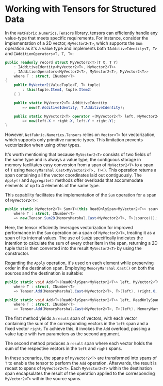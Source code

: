 # Working with Tensors for Structured Data

In the `NetFabric.Numerics.Tensors` library, tensors can efficiently handle any value-type that meets specific requirements. For instance, consider the implementation of a 2D vector, `MyVector2<T>`, which supports the `Sum` operation as it's a value type and implements both `IAdditiveIdentity<T, T>` and `IAdditionOperators<T, T, T>`:

```csharp
public readonly record struct MyVector2<T>(T X, T Y)
    : IAdditiveIdentity<MyVector2<T>, MyVector2<T>>
    , IAdditionOperators<MyVector2<T>, MyVector2<T>, MyVector2<T>>
    where T : struct, INumber<T>
{
    public MyVector2(ValueTuple<T, T> tuple)
        : this(tuple.Item1, tuple.Item2)
    { }

    public static MyVector2<T> AdditiveIdentity
        => new(T.AdditiveIdentity, T.AdditiveIdentity);

    public static MyVector2<T> operator +(MyVector2<T> left, MyVector2<T> right)
        => new(left.X + right.X, left.Y + right.Y);
}
```
However, `NetFabric.Numerics.Tensors` relies on `Vector<T>` for vectorization, which supports only primitive numeric types. This limitation prevents vectorization when using other types.

It's worth mentioning that because `MyVector2<T>` consists of two fields of the same type and is always a value type, the contiguous storage in memory facilitates easy conversion from a span of `MyVector2<T>` to a span of `T` using `MemoryMarshal.Cast<MyVector2<T>, T>()`. This operation returns a span containing all the vector coordinates laid out contiguously. The `Apply()` and `Aggregate()` methods offer overloads that accommodate elements of up to 4 elements of the same type.

This capability facilitates the implementation of the `Sum` operation for a span of `MyVector2<T>`:

```csharp
public static MyVector2<T> Sum<T>(this ReadOnlySpan<MyVector2<T>> source)
    where T : struct, INumber<T>
    => new(Tensor.Sum2D(MemoryMarshal.Cast<MyVector2<T>, T>(source)));
```

Here, the tensor efficiently leverages vectorization for improved performance in the `Sum` operation on a span of `MyVector2<T>`, treating it as a span of its internal values. The use of `Sum2D` specifically indicates the intention to calculate the sum of every other item in the span, returning a 2D tuple that is then converted into the result `MyVector2<T>` by using the constructor.

Regarding the `Apply` operation, it's used on each element while preserving order in the destination span. Employing `MemoryMarshal.Cast()` on both the sources and the destination is suitable:

```csharp
public static void Add<T>(ReadOnlySpan<MyVector2<T>> left, MyVector2<T> right, Span<MyVector2<T>> result)
    where T : struct, INumber<T>
    => Tensor.Add(MemoryMarshal.Cast<MyVector2<T>, T>(left), (right.X, right.Y), MemoryMarshal.Cast<MyVector2<T>, T>(result));

public static void Add<T>(ReadOnlySpan<MyVector2<T>> left, ReadOnlySpan<MyVector2<T>> right, Span<MyVector2<T>> result)
    where T : struct, INumber<T>
    => Tensor.Add(MemoryMarshal.Cast<MyVector2<T>, T>(left), MemoryMarshal.Cast<MyVector2<T>, T>(right), MemoryMarshal.Cast<MyVector2<T>, T>(result));
```

The first method yields a `result` span of vectors, with each vector containing the sum of the corresponding vectors in the `left` span and a fixed vector `right`. To achieve this, it invokes the `Add` overload, passing a value tuple with two parameters as the second argument.

The second method produces a `result` span where each vector holds the sum of the respective vectors in the `left` and `right` spans.

In these scenarios, the spans of `MyVector2<T>` are transformed into spans of `T` to enable the tensor to perform the `Add` operation. Afterwards, the result is recast to spans of `MyVector2<T>`. Each `MyVector2<T>` within the destination span encapsulates the result of the operation applied to the corresponding `MyVector2<T>` within the source spans.